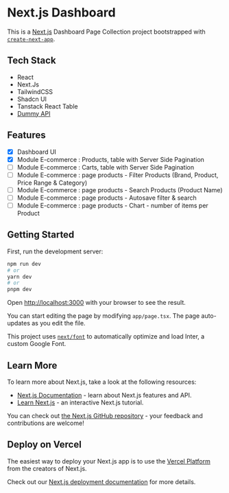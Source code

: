 # Next.js Dashboard

This is a [Next.js](https://nextjs.org/) Dashboard Page Collection project bootstrapped with [`create-next-app`](https://github.com/vercel/next.js/tree/canary/packages/create-next-app).

## Tech Stack

- React
- Next.Js
- TailwindCSS
- Shadcn UI
- Tanstack React Table
- [Dummy API](https://dummyjson.com/)

## Features

- [x] Dashboard UI
- [x] Module E-commerce : Products, table with Server Side Pagination
- [ ] Module E-commerce : Carts, table with Server Side Pagination
- [ ] Module E-commerce : page products - Filter Products (Brand, Product, Price Range & Category)
- [ ] Module E-commerce : page products - Search Products (Product Name)
- [ ] Module E-commerce : page products - Autosave filter & search
- [ ] Module E-commerce : page products - Chart - number of items per Product

## Getting Started

First, run the development server:

```bash
npm run dev
# or
yarn dev
# or
pnpm dev
```

Open [http://localhost:3000](http://localhost:3000) with your browser to see the result.

You can start editing the page by modifying `app/page.tsx`. The page auto-updates as you edit the file.

This project uses [`next/font`](https://nextjs.org/docs/basic-features/font-optimization) to automatically optimize and load Inter, a custom Google Font.

## Learn More

To learn more about Next.js, take a look at the following resources:

- [Next.js Documentation](https://nextjs.org/docs) - learn about Next.js features and API.
- [Learn Next.js](https://nextjs.org/learn) - an interactive Next.js tutorial.

You can check out [the Next.js GitHub repository](https://github.com/vercel/next.js/) - your feedback and contributions are welcome!

## Deploy on Vercel

The easiest way to deploy your Next.js app is to use the [Vercel Platform](https://vercel.com/new?utm_medium=default-template&filter=next.js&utm_source=create-next-app&utm_campaign=create-next-app-readme) from the creators of Next.js.

Check out our [Next.js deployment documentation](https://nextjs.org/docs/deployment) for more details.
